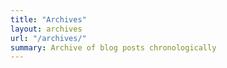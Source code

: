 ```yaml
---
title: "Archives"
layout: archives
url: "/archives/"
summary: Archive of blog posts chronologically
---
```


